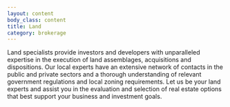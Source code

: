 ```yaml
---
layout: content
body_class: content
title: Land
category: brokerage
---
```

Land specialists provide investors and developers with unparalleled expertise in the execution of land assemblages, acquisitions and dispositions. Our local experts have an extensive network of contacts in the public and private sectors and a thorough understanding of relevant government regulations and local zoning requirements.
Let us be your land experts and assist you in the evaluation and selection of real estate options that best support your business and investment goals.
